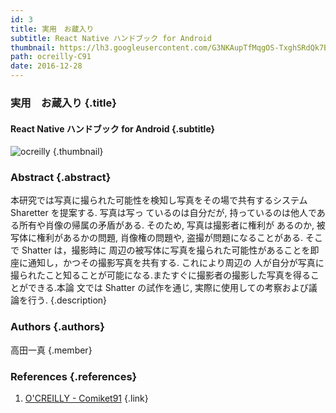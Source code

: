 ```yaml
---
id: 3
title: 実用　お蔵入り
subtitle: React Native ハンドブック for Android
thumbnail: https://lh3.googleusercontent.com/G3NKAupTfMqgOS-TxghSRdQk7BLkZGvF6ztnerkAJHk6Z-DbUIL7RA9Kf_jfjGmBDRZ1F0vk696Vhxw8Or2YVhxrmrgt3yP4WVJ6i78qGObrNxze-UGe_CZusqM6sArG4eePEIXjepgIplpy_kINyNbEx5Vflk_r-sWQisHFh7G9Vll-N-zcHeezEmhVCZK05-6akpve_IkCJtxXQyO-UnBlDeIlNSAI0ShfO7ePS9nsAnFvhk1cjjL5hSErRRyLy1jD0SbgtpCmLHAt_ZLFIxY_xVbx-KspCJrgB1K1LrSsMrO_13gRuzKC7rCkjZociFZk5M9M9fk6LhwyiBOPTokdm147KqmaEqAFoEIjxFCHr3zfcW_YdWZGY23NEJJWn4QKMgudC9C8TDeh4md2virilnTKF87OTA0xtckH5ji5TnA1U5uWIj29k67V91RnHetVFaDDq56kcJzbU7DjOaG-D9yTYkkia9F-VPHieotL_mXOsL2Ghy3cxZFOWdes5ocAcBjwMJpr2cZZpLTKXjTNxc4QN6JWbEllnOYBV5F_TIQ71-idt52rNSfL7i44yCqriO51-b-1pDweuXY0_fxdd_x_cwD4-Qe7tQL_=w1024-h768-rp
path: ocreilly-C91
date: 2016-12-28
---
```


### 実用　お蔵入り {.title}

#### React Native ハンドブック for Android {.subtitle}

![ocreilly](https://lh3.googleusercontent.com/Uvc8EV97VnRJ7c8_wkRrNeV9OpQu-L4I7iVsUR7-6SyEbX2uRnuY6xsqSsx4ucLijWLCjY1udwvuqkhx1c6Mjjyiq1BexubsjilYVwCdcskGonuvdSheY-LM_3-6ha-i5Q-rHQtsYK2m6ZwyeA5m8roN-b-JmBxW0oV56iuF2Yyp7zwCjx7YlOcyRCNDYpKXezD2eSI2SUvOrGeJs2mAzaj4nz5H-og1zWCChcAlagezAfyjPxegCEAdWqi97b4CjPqz50PecayLpR4XeMH0Sdnlyh_wRBK0ZaiCDgQMr4A_ettKFSU5VmcYQmmfPFncKnv1pJCUtzEAZNIh4E4VaewEPWG37Rw7922CT6qaFFF9QVuXwH0WmytJLS4652cHG6qzIXomCGNAxYUuZ-i0hWueHNi4JAzHTvHdTemHkWnNWZ-mnDJua6TRynoGeSRY44MFU4x2w3nya47yxVjjuWcm0NJm7kHgL_DQPojmZjk6qy3KAzgXtzaA-zu-7ilHTy3IOQKkPLjhZqRkl20OPkMDl-rTSeQALx_ejYAExhtjKNZFwiosc1ZRLjD2oKGohdHctfo77HhXS5vCdzXvsSphAzxmuv2QoVz4iHER=w1920-h1080-rp "ocreilly") {.thumbnail}

### Abstract {.abstract}

本研究では写真に撮られた可能性を検知し写真をその場で共有するシステム Sharetter を提案する. 写真は写っ ているのは自分だが, 持っているのは他人である所有や肖像の帰属の矛盾がある. そのため, 写真は撮影者に権利が あるのか, 被写体に権利があるかの問題, 肖像権の問題や, 盗撮が問題になることがある. そこで Shatter は，撮影時に 周辺の被写体に写真を撮られた可能性があることを即座に通知し，かつその撮影写真を共有する. これにより周辺の 人が自分が写真に撮られたこと知ることが可能になる.またすぐに撮影者の撮影した写真を得ることができる.本論 文では Shatter の試作を通じ, 実際に使用しての考察および議論を行う. {.description}

### Authors {.authors}

高田一真 {.member}

### References {.references}

1. [O'CREILLY - Comiket91](https://ocreilly.meiji-ncc.tech/C91/) {.link}
